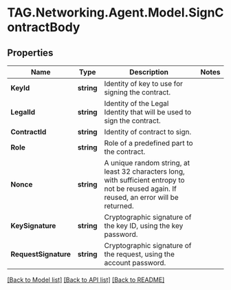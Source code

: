 # TAG.Networking.Agent.Model.SignContractBody

## Properties

Name | Type | Description | Notes
------------ | ------------- | ------------- | -------------
**KeyId** | **string** | Identity of key to use for signing the contract. | 
**LegalId** | **string** | Identity of the Legal Identity that will be used to sign the contract. | 
**ContractId** | **string** | Identity of contract to sign. | 
**Role** | **string** | Role of a predefined part to the contract. | 
**Nonce** | **string** | A unique random string, at least 32 characters long, with sufficient entropy to not be reused again. If reused, an error will be returned. | 
**KeySignature** | **string** | Cryptographic signature of the key ID, using the key password.  | 
**RequestSignature** | **string** | Cryptographic signature of the request, using the account password.  | 

[[Back to Model list]](../README.md#documentation-for-models) [[Back to API list]](../README.md#documentation-for-api-endpoints) [[Back to README]](../README.md)


